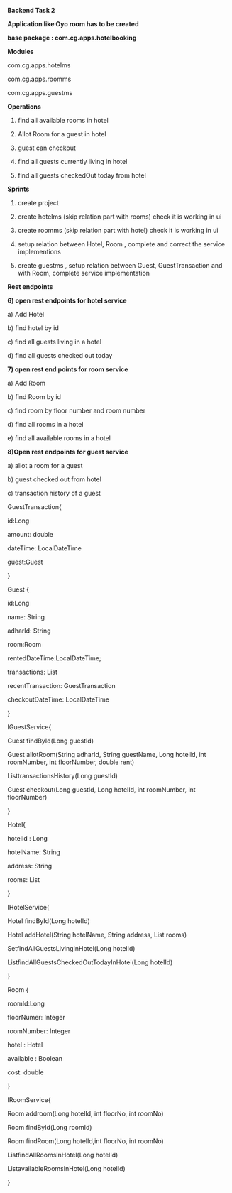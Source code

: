 **Backend Task 2** 

**Application like Oyo room has to be created**

**base package : com.cg.apps.hotelbooking**

**Modules**

com.cg.apps.hotelms
         
com.cg.apps.roomms
               
 com.cg.apps.guestms     


**Operations**
1) find all available rooms in hotel

2) Allot Room for a guest in hotel

3) guest can checkout

4) find all guests currently living in hotel

5) find all guests checkedOut today from hotel



**Sprints**


1) create project

2) create hotelms (skip relation part with rooms) check it is working in ui

3) create roomms (skip relation part with hotel) check it is working in ui

4) setup relation between Hotel, Room , complete and correct the service implementions

5) create guestms , setup relation between Guest, GuestTransaction and with Room, complete service implementation

**Rest endpoints**

**6) open rest endpoints for hotel service**

a) Add Hotel 

b) find hotel by id 

c) find all guests living in a hotel 

d) find all guests checked out today

**7) open rest end points for room service**

a) Add Room

b) find Room by id

c) find room by floor number and room number

d) find all rooms in a hotel

e) find all available rooms in a hotel

**8)Open rest endpoints for guest service**

a) allot a room for a guest

b) guest checked out from hotel 

c) transaction history of a guest
 
 GuestTransaction{

id:Long

amount: double

dateTime: LocalDateTime

guest:Guest

}


Guest {

id:Long

name: String

adharId: String

room:Room

rentedDateTime:LocalDateTime;

transactions: List<GuestTransaction>

recentTransaction: GuestTransaction

checkoutDateTime: LocalDateTime

}



IGuestService{

Guest findById(Long guestId)

Guest allotRoom(String adharId, String guestName, Long hotelId, int roomNumber, int floorNumber, double rent)

List<GuestTransaction>transactionsHistory(Long guestId)

Guest checkout(Long guestId, Long hotelId, int roomNumber, int floorNumber)

}


Hotel{

hotelId : Long

hotelName: String

address: String 

rooms: List<Room>

}

IHotelService{

Hotel findById(Long hotelId)

Hotel addHotel(String hotelName, String address, List<Room> rooms)

Set<Guest>findAllGuestsLivingInHotel(Long hotelId)

List<Guest>findAllGuestsCheckedOutTodayInHotel(Long hotelId)

}


Room {

roomId:Long

floorNumer: Integer

roomNumber: Integer

hotel : Hotel

available : Boolean

cost: double

}


IRoomService{

Room addroom(Long hotelId, int floorNo, int roomNo) 

Room findById(Long roomId)

Room findRoom(Long hotelId,int floorNo, int roomNo)

List<Room>findAllRoomsInHotel(Long hotelId)

List<Room>availableRoomsInHotel(Long hotelId)

}

 
     

